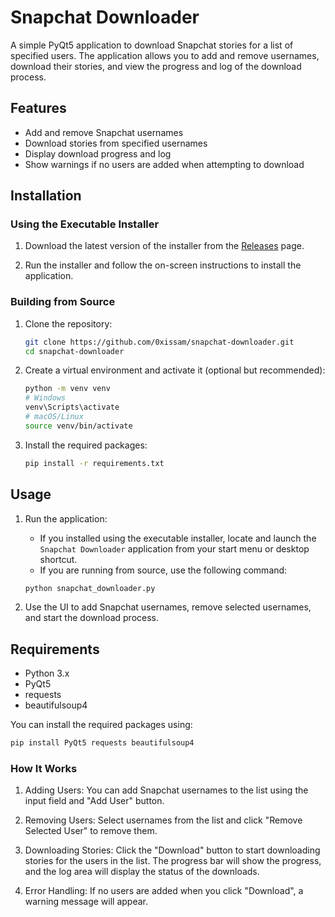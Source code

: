 # Snapchat Downloader

A simple PyQt5 application to download Snapchat stories for a list of specified users. The application allows you to add and remove usernames, download their stories, and view the progress and log of the download process.

## Features

- Add and remove Snapchat usernames
- Download stories from specified usernames
- Display download progress and log
- Show warnings if no users are added when attempting to download

## Installation

### Using the Executable Installer

1. Download the latest version of the installer from the [Releases](https://github.com/0xissam/Snapchat-Downloader/releases/) page.

2. Run the installer and follow the on-screen instructions to install the application.

### Building from Source

1. Clone the repository:

    ```bash
    git clone https://github.com/0xissam/snapchat-downloader.git
    cd snapchat-downloader
    ```

2. Create a virtual environment and activate it (optional but recommended):

    ```bash
    python -m venv venv
    # Windows
    venv\Scripts\activate
    # macOS/Linux
    source venv/bin/activate
    ```

3. Install the required packages:

    ```bash
    pip install -r requirements.txt
    ```


## Usage

1. Run the application:

    - If you installed using the executable installer, locate and launch the `Snapchat Downloader` application from your start menu or desktop shortcut.
    - If you are running from source, use the following command:

    ```bash
    python snapchat_downloader.py
    ```

2. Use the UI to add Snapchat usernames, remove selected usernames, and start the download process.

## Requirements

- Python 3.x
- PyQt5
- requests
- beautifulsoup4

You can install the required packages using:

```bash
pip install PyQt5 requests beautifulsoup4
```

### How It Works

1. Adding Users: You can add Snapchat usernames to the list using the input field and "Add User" button.

2. Removing Users: Select usernames from the list and click "Remove Selected User" to remove them.

3. Downloading Stories: Click the "Download" button to start downloading stories for the users in the list. The progress bar will show the progress, and the log area will display the status of the downloads.

4. Error Handling: If no users are added when you click "Download", a warning message will appear.
